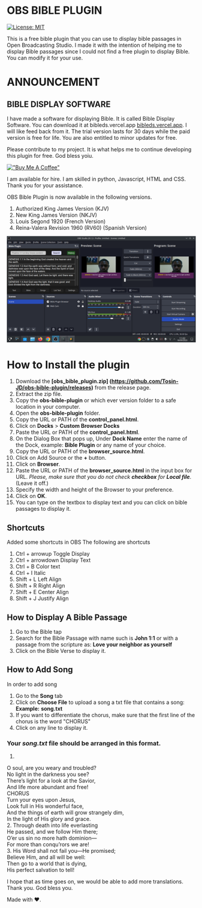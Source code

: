 # OBS BIBLE PLUGIN

[![License: MIT](https://img.shields.io/badge/License-MIT-yellow.svg)](https://opensource.org/licenses/MIT)

This is a free bible plugin that you can use to display bible passages in Open Broadcasting Studio.
I made it with the intention of helping me to display Bible passages since I could not find a free plugin to display Bible.
You can modify it for your use.

# ANNOUNCEMENT
## BIBLE DISPLAY  SOFTWARE
I have made a software for displaying Bible. It is called Bible Display Software. You can download it at bibleds.vercel.app  [bibleds.vercel.app](https://bibleds.vercel.app).
I will like feed back from it. The trial version lasts for 30 days while the paid version is free for life. You are also entitled to minor updates for free.

Please contribute to my project. It is what helps me to continue developing this plugin for free. God bless yoiu.

[!["Buy Me A Coffee"](https://www.buymeacoffee.com/assets/img/custom_images/orange_img.png)](https://www.buymeacoffee.com/tosin789)  

I am available for hire. I am skilled in python, Javascript, HTML and CSS. Thank you for your assistance.

OBS Bible Plugin is now available in the following versions.

1. Authorized King James Version (KJV)
2. New King James Version (NKJV)
3. Louis Segond 1920 (French Version)
4. Reina-Valera Revision 1960 (RV60) (Spanish Version)

![alt text](https://github.com/Tosin-JD/obs-bible-plugin/blob/main/Screenshot_20230918_110233.png)  


# How to Install the plugin
1. Download the **[obs_bible_plugin.zip] (https://github.com/Tosin-JD/obs-bible-plugin/releases)** from the release page.
2. Extract the zip file.
3. Copy the **obs-bible-plugin** or which ever version folder to a safe location in your computer.
4. Open the **obs-bible-plugin** folder.
5. Copy the URL or PATH of the **control_panel.html**.
6. Click on **Docks** > **Custom Browser Docks**
7. Paste the URL or PATH of the **control_panel.html**.
8. On the Dialog Box that pops up, Under **Dock Name** enter the name of the Dock, example: **Bible Plugin** or any name of your choice.
9. Copy the URL or PATH of the **browser_source.html**.
10. Click on Add Source or the **+** button.
11. Click on **Browser**.
12. Paste the URL or PATH of the **browser_source.html** in the input box for URL.
_Please, make sure that you do not check **checkbox** for **Local file**._ (Leave it off.)
13. Specify the width and height of the Browser to your preference.
14. Click on **OK**.
15. You can type on the textbox to display text and you can click on bible passages to display it.


## Shortcuts
Added some shortcuts in OBS
The following are shortcuts
1. Ctrl + arrowup Toggle Display
2. Ctrl + arrowdown Display Text
3. Ctrl + B Color text
4. Ctrl + I Italic
5. Shift + L Left Align
6. Shift + R Right Align
7. Shift + E Center Align
8. Shift + J Justify Align


## How to Display A Bible Passage
1. Go to the Bible tap
2. Search for the Bible Passage with name such is **John 1:1** or with a passage from the scripture as: **Love your neighbor as yourself**
3. Click on the Bible Verse to display it.


## How to Add Song
In order to add song
1. Go to the **Song** tab
2. Click on **Choose File** to upload a song a txt file that contains a song: **Example:** **song.txt**
3. If you want to differentiate the chorus, make sure that the first line of the chorus is the word "CHORUS"
4. Click on any line to display it.

### Your _song.txt_ file should be arranged in this format.
1.
O soul, are you weary and troubled?  
No light in the darkness you see?  
There’s light for a look at the Savior,  
And life more abundant and free!  
CHORUS  
Turn your eyes upon Jesus,  
Look full in His wonderful face,  
And the things of earth will grow strangely dim,  
In the light of His glory and grace.  
2.
Through death into life everlasting  
He passed, and we follow Him there;  
O’er us sin no more hath dominion—  
For more than conqu’rors we are!  
3.
His Word shall not fail you—He promised;  
Believe Him, and all will be well:  
Then go to a world that is dying,  
His perfect salvation to tell!

I hope that as time goes on, we would be able to add more translations. Thank you. God bless you.

Made with ❤️.
